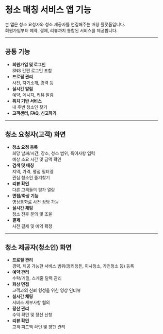 # 청소 매칭 서비스 앱 기능

본 앱은 청소 요청자와 청소 제공자를 연결해주는 매칭 플랫폼입니다.  
회원가입부터 예약, 결제, 리뷰까지 통합된 서비스를 제공합니다.

---

## 공통 기능
- **회원가입 및 로그인**  
  SNS 간편 로그인 포함
- **프로필 관리**  
  사진, 자기소개, 경력 등
- **실시간 알림**  
  예약, 메시지, 리뷰 알림
- **위치 기반 서비스**  
  내 주변 청소인 찾기
- **고객센터, FAQ, 신고하기**

---

## 청소 요청자(고객) 화면
- **청소 요청 등록**  
  희망 날짜/시간, 장소, 청소 범위, 특이사항 입력  
  예상 소요 시간 및 금액 확인
- **검색 및 매칭**  
  지역, 가격, 평점 필터링  
  관심 청소인 즐겨찾기
- **리뷰 확인**  
  다른 고객들의 평가 열람
- **면접/화상 기능**  
  영상통화로 사전 상담 가능
- **실시간 채팅**  
  청소 전후 문의 및 조율
- **결제**  
  사전 결제 및 예약 확정

---

## 청소 제공자(청소인) 화면
- **프로필 관리**  
  경력, 제공 가능한 서비스 범위(정리정돈, 이사청소, 가전청소 등) 등록
- **예약 관리**  
  수락/거절, 스케줄 달력 관리
- **화상 면접**  
  고객과의 신뢰 형성을 위한 영상 인터뷰
- **실시간 채팅**  
  서비스 세부사항 협의
- **정산 관리**  
  수익 확인 및 정산 신청
- **리뷰 확인**  
  고객 피드백 확인 및 평판 관리
